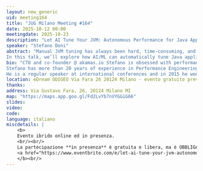 ```yaml
---
layout: new_generic
uid: meeting164
title: "JUG Milano Meeting #164"
date: 2025-10-12 00:00
meetingdate: 2025-10-23
description: "Let AI Tune Your JVM: Autonomous Performance for Java App"
speaker: "Stefano Doni"
abstract: "Manual JVM tuning has always been hard, time-consuming, and often guesswork. Now with Kubernetes, even more so - inefficient pod scaling and out-of-memory kills are frequent problems for Java developers.
In this talk, we’ll explore how AI/ML can automatically tune Java applications for maximum performance and cost efficiency — from selecting optimal heap sizes and GC settings to fine-tuning container resources. You’ll see real-world examples of AI-driven optimization delivering faster, cheaper, and more reliable Java workloads — without touching a single JVM flag."
bio: "CTO and co-founder @ akamas.io Stefano is obsessed with performance optimization and drives Akamas vision for Autonomous Performance Optimization powered by AI.
Stefano has more than 20 years of experience in Performance Engineering and led Moviri Research & Development team before co-founding Akamas.
He is a regular speaker at international conferences and in 2015 he won Computer Measurement Group Best Paper Award."
location: eDream ODIGEO Via Fara 26 20124 Milano - evento gratuito previa registrazione OBBLIGATORIA (vedi dettagli)
thanks:  
address: Via Gustavo Fara, 26, 20124 Milano MI
map: "https://maps.app.goo.gl/Fd2LvYb7nVYGGiG66"
slides: 
video: 
code:
language: italiano
miscdetails: |
    <b>
    Evento ibrido online ed in presenza.
    <br/><br/>
    La partecipazione **in presenza** è gratuita e libera, ma è OBBLIGATORIA la registrazione su:
    <a href="https://www.eventbrite.com/e/let-ai-tune-your-jvm-autonomous-performance-for-java-app-tickets-1804356501869?aff=oddtdtcreator">form di registrazione per partecipare a JUG Milano in presenza</a>
    </b><br/>
---
```

